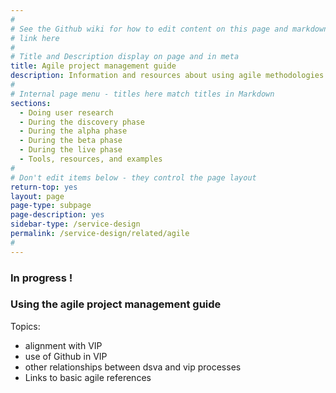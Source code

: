 ```yaml
---
#
# See the Github wiki for how to edit content on this page and markdown styles you can use:
# link here
#
# Title and Description display on page and in meta
title: Agile project management guide
description: Information and resources about using agile methodologies as you work on the Veteran Tools Platform.
#
# Internal page menu - titles here match titles in Markdown
sections:
  - Doing user research
  - During the discovery phase
  - During the alpha phase
  - During the beta phase
  - During the live phase
  - Tools, resources, and examples
#
# Don't edit items below - they control the page layout
return-top: yes
layout: page
page-type: subpage
page-description: yes
sidebar-type: /service-design
permalink: /service-design/related/agile
#
---
```

### In progress !

### Using the agile project management guide

Topics:
- alignment with VIP
- use of Github in VIP
- other relationships between dsva and vip processes
- Links to basic agile references

<!--
- other improvements in the new memo
- cd1 and cd2
- team structure - and use them agiley too! - flex in relation to the work that needs to be done

includes refs to
* To learn more about Agile project management, start with this <a title="Go to agile overview" href="https://www.gov.uk/service-manual/agile-delivery/agile-government-services-introduction" target="_blank">overview from Gov.UK</a>.
* 18f ?
* Ontario ?
* generic agile methods ?

-->
